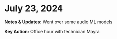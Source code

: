 # July 23, 2024

**Notes & Updates:** Went over some audio ML models

**Key Action:** Office hour with technician Mayra